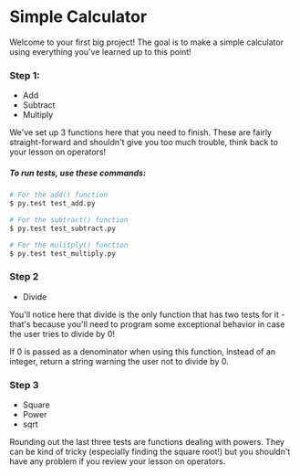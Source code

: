 # Simple Calculator

Welcome to your first big project! The goal is to make a simple calculator using everything you've learned up to this point!

### Step 1:

* Add
* Subtract
* Multiply

We've set up 3 functions here that you need to finish. These are fairly straight-forward and shouldn't give you too much trouble, think back to your lesson on operators!
##### To run tests, use these commands:

```bash
# For the add() function
$ py.test test_add.py

# For the subtract() function
$ py.test test_subtract.py

# For the mulitply() function
$ py.test test_multiply.py
```

### Step 2

* Divide

You'll notice here that divide is the only function that has two tests for it - that's because you'll need to program some exceptional behavior in case the user tries to divide by 0! 

If 0 is passed as a denominator when using this function, instead of an integer, return a string warning the user not to divide by 0.

### Step 3

* Square
* Power
* sqrt

Rounding out the last three tests are functions dealing with powers. They can be kind of tricky (especially finding the square root!) but you shouldn't have any problem if you review your lesson on operators.
